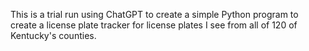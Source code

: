 This is a trial run using ChatGPT to create a simple Python program to create a license plate tracker for license plates I see from all of 120 of Kentucky's counties.

